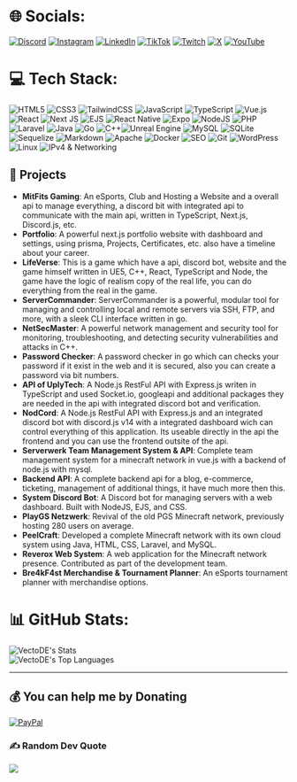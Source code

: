 # 🌐 Socials:
[![Discord](https://img.shields.io/badge/Discord-%237289DA.svg?logo=discord&logoColor=white)](https://discord.gg/vecto.) [![Instagram](https://img.shields.io/badge/Instagram-%23E4405F.svg?logo=Instagram&logoColor=white)](https://instagram.com/vecto_de) [![LinkedIn](https://img.shields.io/badge/LinkedIn-%230077B5.svg?logo=linkedin&logoColor=white)](https://linkedin.com/in/tim-hauke-b3b24b2b5) [![TikTok](https://img.shields.io/badge/TikTok-%23000000.svg?logo=TikTok&logoColor=white)](https://tiktok.com/@vectode) [![Twitch](https://img.shields.io/badge/Twitch-%239146FF.svg?logo=Twitch&logoColor=white)](https://twitch.tv/vectode) [![X](https://img.shields.io/badge/X-black.svg?logo=X&logoColor=white)](https://x.com/vectode) [![YouTube](https://img.shields.io/badge/YouTube-%23FF0000.svg?logo=YouTube&logoColor=white)](https://youtube.com/@vectode) 

# 💻 Tech Stack:
![HTML5](https://img.shields.io/badge/html5-%23E34F26.svg?style=for-the-badge&logo=html5&logoColor=white) ![CSS3](https://img.shields.io/badge/css3-%231572B6.svg?style=for-the-badge&logo=css3&logoColor=white) ![TailwindCSS](https://img.shields.io/badge/tailwindcss-%2338B2AC.svg?style=for-the-badge&logo=tailwind-css&logoColor=white) ![JavaScript](https://img.shields.io/badge/javascript-%23323330.svg?style=for-the-badge&logo=javascript&logoColor=%23F7DF1E) ![TypeScript](https://img.shields.io/badge/typescript-%23007ACC.svg?style=for-the-badge&logo=typescript&logoColor=white) ![Vue.js](https://img.shields.io/badge/vue.js-%2335495e.svg?style=for-the-badge&logo=vuedotjs&logoColor=%234FC08D) ![React](https://img.shields.io/badge/react-%2320232a.svg?style=for-the-badge&logo=react&logoColor=%2361DAFB) ![Next JS](https://img.shields.io/badge/Next-black?style=for-the-badge&logo=next.js&logoColor=white) ![EJS](https://img.shields.io/badge/ejs-%23B4CA65.svg?style=for-the-badge&logo=ejs&logoColor=black) ![React Native](https://img.shields.io/badge/react_native-%2320232a.svg?style=for-the-badge&logo=react&logoColor=%2361DAFB) ![Expo](https://img.shields.io/badge/expo-1C1E24?style=for-the-badge&logo=expo&logoColor=#D04A37) ![NodeJS](https://img.shields.io/badge/node.js-6DA55F?style=for-the-badge&logo=node.js&logoColor=white) ![PHP](https://img.shields.io/badge/php-%23777BB4.svg?style=for-the-badge&logo=php&logoColor=white) ![Laravel](https://img.shields.io/badge/laravel-%23FF2D20.svg?style=for-the-badge&logo=laravel&logoColor=white) ![Java](https://img.shields.io/badge/Java-%23ED8B00.svg?style=for-the-badge&logo=openjdk&logoColor=white) ![Go](https://img.shields.io/badge/Go-00ADD8?style=for-the-badge&logo=go&logoColor=white) ![C++](https://img.shields.io/badge/C%2B%2B-00599C?style=for-the-badge&logo=c%2B%2B&logoColor=white)![Unreal Engine](https://img.shields.io/badge/Unreal%20Engine-0E1128?style=for-the-badge&logo=unreal-engine&logoColor=white) ![MySQL](https://img.shields.io/badge/mysql-4479A1.svg?style=for-the-badge&logo=mysql&logoColor=white) ![SQLite](https://img.shields.io/badge/sqlite-%2307405e.svg?style=for-the-badge&logo=sqlite&logoColor=white) ![Sequelize](https://img.shields.io/badge/Sequelize-52B0E7?style=for-the-badge&logo=Sequelize&logoColor=white) ![Markdown](https://img.shields.io/badge/markdown-%23000000.svg?style=for-the-badge&logo=markdown&logoColor=white) ![Apache](https://img.shields.io/badge/apache-%23D42029.svg?style=for-the-badge&logo=apache&logoColor=white) ![Docker](https://img.shields.io/badge/docker-%230db7ed.svg?style=for-the-badge&logo=docker&logoColor=white) ![SEO](https://img.shields.io/badge/SEO-%233572BA.svg?style=for-the-badge&logo=google) ![Git](https://img.shields.io/badge/Git-%23F05033.svg?style=for-the-badge&logo=git&logoColor=white) ![WordPress](https://img.shields.io/badge/WordPress-%23117AC9.svg?style=for-the-badge&logo=WordPress&logoColor=white) ![Linux](https://img.shields.io/badge/Linux-%23FCC624.svg?style=for-the-badge&logo=linux&logoColor=black) ![IPv4 & Networking](https://img.shields.io/badge/IPv4%20%26%20Networking-%231572B6.svg?style=for-the-badge&logo=cisco)

## 💼 Projects

- **MitFits Gaming**: An eSports, Club and Hosting a Website and a overall api to manage everything, a discord bit with integrated api to communicate with the main api, written in TypeScript, Next.js, Discord.js, etc.
- **Portfolio**: A powerful next.js portfolio website with dashboard and settings, using prisma, Projects, Certificates, etc. also have a timeline about your career.
- **LifeVerse**: This is a game which have a api, discord bot, website and the game himself written in UE5, C++, React, TypeScript and Node, the game have the logic of realism copy of the real life, you can do everything from the real in the game.
- **ServerCommander**: ServerCommander is a powerful, modular tool for managing and controlling local and remote servers via SSH, FTP, and more, with a sleek CLI interface written in go.
- **NetSecMaster**: A powerful network management and security tool for monitoring, troubleshooting, and detecting security vulnerabilities and attacks in C++.
- **Password Checker**: A password checker in go which can checks your password if it exist in the web and it is secured, also you can create a password via bit numbers.
- **API of UplyTech**: A Node.js RestFul API with Express.js writen in TypeScript and used Socket.io, googleapi and additional packages they are needed in the api with integrated discord bot and verification.
- **NodCord**: A Node.js RestFul API with Express.js and an integrated discord bot with discord.js v14 with a integrated dashboard wich can control everything of this application. Its useable directly in the api the frontend and you can use the frontend outsite of the api.
- **Serverwerk Team Management System & API**: Complete team management system for a minecraft network in vue.js with a backend of node.js with mysql.
- **Backend API**: A complete backend api for a blog, e-commerce, ticketing, management of additional things, it have much more then this.
- **System Discord Bot**: A Discord bot for managing servers with a web dashboard. Built with NodeJS, EJS, and CSS.
- **PlayGS Netzwerk**: Revival of the old PGS Minecraft network, previously hosting 280 users on average.
- **PeelCraft**: Developed a complete Minecraft network with its own cloud system using Java, HTML, CSS, Laravel, and MySQL.
- **Reverox Web System**: A web application for the Minecraft network presence. Contributed as part of the development team.
- **Bre4kF4st Merchandise & Tournament Planner**: An eSports tournament planner with merchandise options.

# 📊 GitHub Stats:
![VectoDE's Stats](https://github-readme-stats.vercel.app/api?username=VectoDE&theme=dark&show_icons=true&hide_border=true&count_private=true)<br/>
![VectoDE's Top Languages](https://github-readme-stats.vercel.app/api/top-langs/?username=VectoDE&theme=dark&show_icons=true&hide_border=true&layout=compact)

---

  ## 💰 You can help me by Donating
  [![PayPal](https://img.shields.io/badge/PayPal-00457C?style=for-the-badge&logo=paypal&logoColor=white)](https://paypal.me/TimHauke99) 

### ✍️ Random Dev Quote
![](https://quotes-github-readme.vercel.app/api?type=horizontal&theme=radical)

